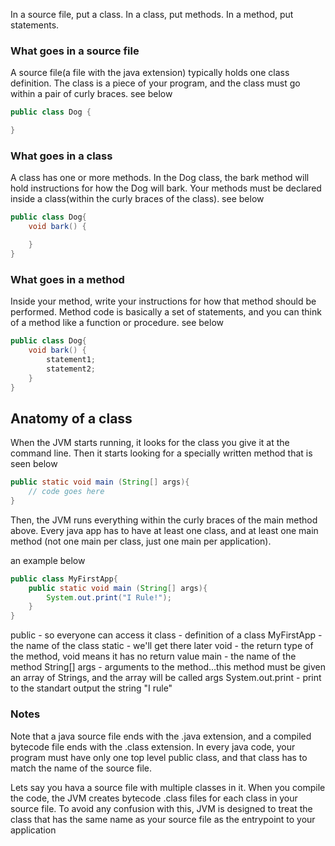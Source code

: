 In a source file, put a class. In a class, put methods. In a method, put statements.

### What goes in a source file
A source file(a file with the java extension) typically holds one class definition. The class is a piece of your program, and the class must go within a pair of curly braces. see below
```java
public class Dog {

}
```

### What goes in a class
A class has one or more methods. In the Dog class, the bark method will hold instructions for how the Dog will bark. Your methods must be declared inside a class(within the curly braces of the class). see below
```java
public class Dog{
    void bark() {

    }
}
```

### What goes in a method
Inside your method, write your instructions for how that method should be performed. Method code is basically a set of statements, and you can think of a method like a function or procedure. see below
```java
public class Dog{
    void bark() {
        statement1;
        statement2;
    }
}
```

## Anatomy of a class
When the JVM starts running, it looks for the class you give it at the command line. Then it starts looking for a specially written method that is seen below
```java
public static void main (String[] args){
    // code goes here
}
```

Then, the JVM runs everything within the curly braces of the main method above. Every java app has to have at least one class, and at least one main method (not one main per class, just one main per application).

an example below

```java
public class MyFirstApp{
    public static void main (String[] args){
        System.out.print("I Rule!");
    }
}
```

public - so everyone can access it
class - definition of a class
MyFirstApp - the name of the class
static - we'll get there later
void - the return type of the method, void means it has no return value
main - the name of the method
String[] args - arguments to the method...this method must be given an array of Strings, and the array will be called args
System.out.print - print to the standart output the string "I rule"


### Notes

Note that a java source file ends with the .java extension, and a compiled bytecode file ends with the .class extension. In every java code, your program must have only one top level public class, and that class has to match the name of the source file.

Lets say you hava a source file with multiple classes in it. When you compile the code, the JVM creates bytecode .class files for each class in your source file. To avoid any confusion with this, JVM is designed to treat the class that has the same name as your source file as the entrypoint to your application
